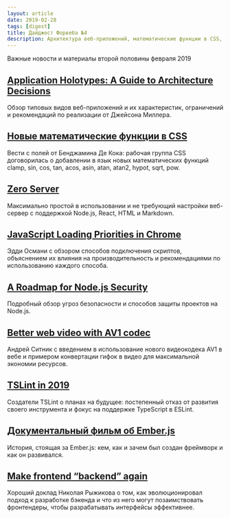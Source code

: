 ```yaml
---
layout: article
date: 2019-02-28
tags: [digest]
title: Дайджест Форвеба №4
description: Архитектура веб-приложений, математические функции в CSS, приоритеты загрузки скриптов, безопасность Node.js, видеокодек AV1, будущее TSLint, Zero Server
---
```

<p class="paragraph--lead">Важные новости и материалы второй половины февраля 2019</p>

## [Application Holotypes: A Guide to Architecture Decisions](https://jasonformat.com/application-holotypes/)

Обзор типовых видов веб-приложений и их характеристик, ограничений и рекомендаций по реализации от Джейсона Миллера.

## [Новые математические функции в CSS](https://twitter.com/bdc/status/1100921258839953408)

Вести с полей от Бенджамина Де Кока: рабочая группа CSS договорилась о добавлении в язык новых математических функций clamp, sin, cos, tan, acos, asin, atan, atan2, hypot, sqrt, pow.

## [Zero Server](https://zeroserver.io/)

Максимально простой в использовании и не требующий настройки веб-сервер с поддержкой Node.js, React, HTML и Markdown.

## [JavaScript Loading Priorities in Chrome](https://addyosmani.com/blog/script-priorities/)

Эдди Османи с обзором способов подключения скриптов, объяснением их влияния на производительность и рекомендациями по использованию каждого способа.

## [A Roadmap for Node.js Security](https://nodesecroadmap.fyi/)

Подробный обзор угроз безопасности и способов защиты проектов на Node.js.

## [Better web video with AV1 codec](https://evilmartians.com/chronicles/better-web-video-with-av1-codec)

Андрей Ситник с введением в использование нового видеокодека AV1 в вебе и примером конвертации гифок в видео для максимальной экономии ресурсов.

## [TSLint in 2019](https://medium.com/p/1a144c2317a9)

Создатели TSLint о планах на будущее: постепенный отказ от развития своего инструмента и фокус на поддержке TypeScript в ESLint.

## [Документальный фильм об Ember.js](https://youtu.be/Cvz-9ccflKQ)

История, стоящая за Ember.js: кем, как и зачем был создан фреймворк и как он развивался.

## [Make frontend “backend” again](https://youtu.be/XBfi3Q74BnE)

Хороший доклад Николая Рыжикова о том, как эволюционировал подход к разработке бэкенда и что из него могут позаимствовать фронтендеры, чтобы разрабатывать интерфейсы эффективнее.

